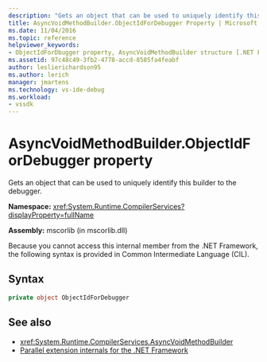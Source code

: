 ```yaml
---
description: "Gets an object that can be used to uniquely identify this builder to the debugger."
title: AsyncVoidMethodBuilder.ObjectIdForDebugger Property | Microsoft Docs
ms.date: 11/04/2016
ms.topic: reference
helpviewer_keywords:
- ObjectIdForDbugger property, AsyncVoidMethodBuilder structure [.NET Framework debug engines]
ms.assetid: 97c48c49-3fb2-4778-accd-8585fa4feabf
author: leslierichardson95
ms.author: lerich
manager: jmartens
ms.technology: vs-ide-debug
ms.workload:
- vssdk
---
```

# AsyncVoidMethodBuilder.ObjectIdForDebugger property
Gets an object that can be used to uniquely identify this builder to the debugger.

 **Namespace:** <xref:System.Runtime.CompilerServices?displayProperty=fullName>

 **Assembly:** mscorlib (in mscorlib.dll)

 Because you cannot access this internal member from the .NET Framework, the following syntax is provided in Common Intermediate Language (CIL).

## Syntax

```csharp
private object ObjectIdForDebugger
```

## See also
- <xref:System.Runtime.CompilerServices.AsyncVoidMethodBuilder>
- [Parallel extension internals for the .NET Framework](../../extensibility/debugger/parallel-extension-internals-for-the-dotnet-framework.md)
